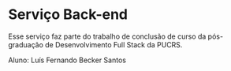 # Serviço Back-end
Esse serviço faz parte do trabalho de conclusão de curso da pós-graduação de Desenvolvimento Full Stack da PUCRS.

Aluno: Luís Fernando Becker Santos